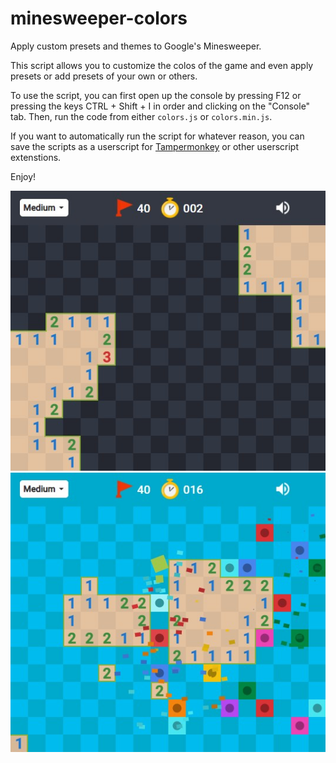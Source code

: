 # minesweeper-colors
Apply custom presets and themes to Google's Minesweeper.

This script allows you to customize the colos of the game and even apply presets or add presets of your own or others.

To use the script, you can first open up the console by pressing F12 or pressing the keys CTRL + Shift + I in order and clicking on the "Console" tab. Then, run the code from either `colors.js` or `colors.min.js`.

If you want to automatically run the script for whatever reason, you can save the scripts as a userscript for [Tampermonkey](https://www.tampermonkey.net) or other userscript extenstions.

Enjoy!

![Dark theme](https://github.com/wulliy/minesweeper-colors/blob/main/minesweeper%20(1).jpg?raw=true)
![Losing while having a Blue theme](https://github.com/wulliy/minesweeper-colors/blob/main/minesweeper%20(2).jpg?raw=true)
